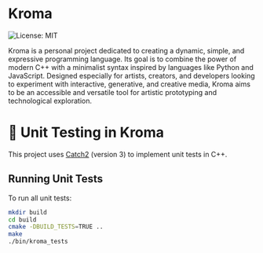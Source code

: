 # Kroma

![License: MIT](https://img.shields.io/badge/License-MIT-yellow.svg)

Kroma is a personal project dedicated to creating a dynamic, simple, and expressive programming language. Its goal is to combine the power of modern C++ with a minimalist syntax inspired by languages like Python and JavaScript. Designed especially for artists, creators, and developers looking to experiment with interactive, generative, and creative media, Kroma aims to be an accessible and versatile tool for artistic prototyping and technological exploration.

# 🧪 Unit Testing in Kroma

This project uses [Catch2](https://github.com/catchorg/Catch2) (version 3) to implement unit tests in C++.

## Running Unit Tests

To run all unit tests:

```bash
mkdir build
cd build
cmake -DBUILD_TESTS=TRUE ..
make
./bin/kroma_tests
```
